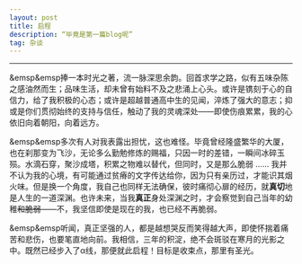 ```yaml
---
layout: post
title: 启程
description: “毕竟是第一篇blog呢”
tag: 杂谈
---
```


---

&emsp&emsp捧一本时光之著，流一脉深思余韵。回首求学之路，似有五味杂陈之感油然而生；品味生活，却未曾有始料不及之悲涌上心头。或许是镌刻于心的自信力，给了我积极的心态；或许是超越普通高中生的见闻，淬炼了强大的意志；抑或是你们贯彻始终的支持与信任，触动了我的灵魂深处——即使伤痕累累，我的心依旧向着朝阳，向着远方。

&emsp&emsp多次有人对我表露出担忧，这也难怪。毕竟曾经隆盛繁华的大厦，也在刹那变为飞沙，无论多么勤勉修炼的赐福，只因一时的差错，一瞬间冰碎玉殒。水滴石穿，聚沙成塔，积累之物难以替代，但同时，又是那么脆弱 ......  我并不认为我的心境，有可能通过贫瘠的文字传达给你，因为只有亲历过，才能识其烟火味。但是换一个角度，我自己也同样无法确保，彼时痛彻心扉的经历，就**真切**地是人生的一道深渊。也许未来，当我**真正**身处深渊之时，才会察觉到自己当年的幼稚~~和脆弱~~——不，我坚信即使是现在的我，也已经不再脆弱。

&emsp&emsp听闻，真正坚强的人，都是越想哭反而笑得越大声，即使怀揣着痛苦和悲伤，也要笔直地向前。我相信，三年的积淀，绝不会斑驳在寒月的光影之中。既然已经步入了α线，那便就此启程！目标是收束点，那里有圣光。

​		

